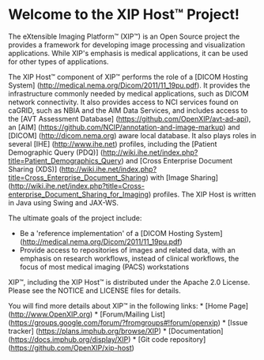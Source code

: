 Welcome to the XIP Host&trade; Project!
===============================

The eXtensible Imaging Platform&trade; (XIP&trade;) is an Open Source project the
provides a framework for developing image processing and visualization applications.
While XIP's emphasis is medical applications, it can be used for other types of
applications.

The XIP Host&trade; component of XIP&trade; performs the role of a
[DICOM Hosting System] (http://medical.nema.org/Dicom/2011/11_19pu.pdf).  It provides the
infrastructure commonly needed by medical applications, such as DICOM network
connectivity.  It also provides access to NCI services found on caGRID, such as
NBIA and the AIM Data Services, and includes access to the 
[AVT Assessment Database] (https://github.com/OpenXIP/avt-ad-api), an
[AIM] (https://github.com/NCIP/annotation-and-image-markup) and
[DICOM] (http://dicom.nema.org) aware local database.  It also plays roles in several
[IHE] (http://www.ihe.net) profiles, including the
[Patient Demographic Query (PDQ)] (http://wiki.ihe.net/index.php?title=Patient_Demographics_Query) and
[Cross Enterprise Document Sharing (XDS)] (http://wiki.ihe.net/index.php?title=Cross_Enterprise_Document_Sharing) 
with [Image Sharing] (http://wiki.ihe.net/index.php?title=Cross-enterprise_Document_Sharing_for_Imaging) profiles.
The XIP Host is written in Java using Swing and JAX-WS.

The ultimate goals of the project include:
  * Be a 'reference implementation' of a [DICOM Hosting System] (http://medical.nema.org/Dicom/2011/11_19pu.pdf)
  * Provide access to repositories of images and related data, with an emphasis on research workflows,
     instead of clinical workflows, the focus of most medical imaging (PACS) workstations

XIP&trade;, including the XIP Host&trade; is distributed under the Apache 2.0 License.
Please see the NOTICE and LICENSE files for details.

You will find more details about XIP&trade; in the following links:
    *  [Home Page] (http://www.OpenXIP.org)
    *  [Forum/Mailing List] (https://groups.google.com/forum/?fromgroups#!forum/openxip)
    *  [Issue tracker] (https://plans.imphub.org/browse/XIP)
    *  [Documentation] (https://docs.imphub.org/display/XIP)
    *  [Git code repository] (https://github.com/OpenXIP/xip-host)
